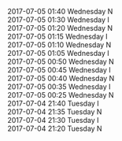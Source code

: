 2017-07-05 01:40 Wednesday  N  
2017-07-05 01:30 Wednesday  I  
2017-07-05 01:20 Wednesday  N  
2017-07-05 01:15 Wednesday  I  
2017-07-05 01:10 Wednesday  N  
2017-07-05 01:05 Wednesday  I  
2017-07-05 00:50 Wednesday  N  
2017-07-05 00:45 Wednesday  I  
2017-07-05 00:40 Wednesday  N  
2017-07-05 00:35 Wednesday  I  
2017-07-05 00:25 Wednesday  N  
2017-07-04 21:40 Tuesday  I  
2017-07-04 21:35 Tuesday  N  
2017-07-04 21:30 Tuesday  I  
2017-07-04 21:20 Tuesday  N  
